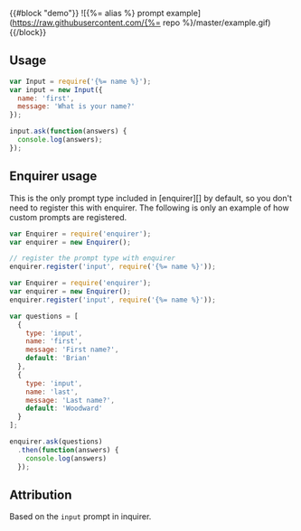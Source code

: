{{#block "demo"}}
![{%= alias %} prompt example](https://raw.githubusercontent.com/{%= repo %}/master/example.gif)
{{/block}}

## Usage

```js
var Input = require('{%= name %}');
var input = new Input({
  name: 'first',
  message: 'What is your name?'
});

input.ask(function(answers) {
  console.log(answers);
});
```

## Enquirer usage

This is the only prompt type included in [enquirer][] by default, so you don't need to register this with enquirer. The following is only an example of how custom prompts are registered.

```js
var Enquirer = require('enquirer');
var enquirer = new Enquirer();

// register the prompt type with enquirer
enquirer.register('input', require('{%= name %}'));
```

```js
var Enquirer = require('enquirer');
var enquirer = new Enquirer();
enquirer.register('input', require('{%= name %}'));

var questions = [
  {
    type: 'input',
    name: 'first',
    message: 'First name?',
    default: 'Brian'
  },
  {
    type: 'input',
    name: 'last',
    message: 'Last name?',
    default: 'Woodward'
  }
];

enquirer.ask(questions)
  .then(function(answers) {
    console.log(answers)
  });
```

## Attribution

Based on the `input` prompt in inquirer.